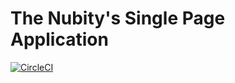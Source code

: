 The Nubity's Single Page Application
====================================

[![CircleCI](https://circleci.com/gh/nubity/spa.svg?style=svg)](https://circleci.com/gh/nubity/spa)
